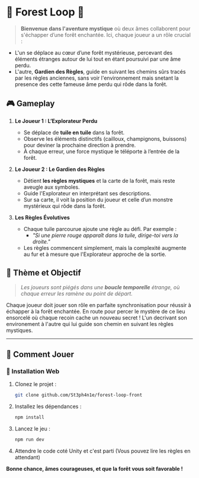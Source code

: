 # 🌲 Forest Loop 🌲

> **Bienvenue dans l'aventure mystique** où deux âmes collaborent pour s'échapper d’une forêt enchantée. Ici, chaque joueur a un rôle crucial :

- L'un se déplace au cœur d’une forêt mystérieuse, percevant des éléments étranges autour de lui tout en étant poursuivi par une âme perdu.
- L'autre, **Gardien des Règles**, guide en suivant les chemins sûrs tracés par les règles anciennes, sans voir l'environnement mais snetant la presence des cette fameuse âme perdu qui rôde dans la forêt.

## 🎮 Gameplay

1. **Le Joueur 1 : L’Explorateur Perdu**

   - Se déplace de **tuile en tuile** dans la forêt.
   - Observe les éléments distinctifs (cailloux, champignons, buissons) pour deviner la prochaine direction à prendre.
   - À chaque erreur, une force mystique le téléporte à l’entrée de la forêt.

2. **Le Joueur 2 : Le Gardien des Règles**

   - Détient **les règles mystiques** et la carte de la forêt, mais reste aveugle aux symboles.
   - Guide l'Explorateur en interprétant ses descriptions.
   - Sur sa carte, il voit la position du joueur et celle d’un monstre mystérieux qui rôde dans la forêt.

3. **Les Règles Évolutives**
   - Chaque tuile parcourue ajoute une règle au défi. Par exemple :
     - _"Si une pierre rouge apparaît dans la tuile, dirige-toi vers la droite."_
   - Les règles commencent simplement, mais la complexité augmente au fur et à mesure que l'Explorateur approche de la sortie.

## 📜 Thème et Objectif

> _Les joueurs sont piégés dans une **boucle temporelle** étrange, où chaque erreur les ramène au point de départ._

Chaque joueur doit jouer son rôle en parfaite synchronisation pour réussir à échapper à la forêt enchantée. En route pour percer le mystère de ce lieu ensorcelé où chaque recoin cache un nouveau secret !
L'un decrivant son environement à l'autre qui lui guide son chemin en suivant les règles mystiques.

---

## 🎲 Comment Jouer

### 🚀 Installation Web

1. Clonez le projet :

   ```bash
   git clone github.com/St3ph4n1e/forest-loop-front

   ```

2. Installez les dépendances :
   ```bash
   npm install
   ```
3. Lancez le jeu :

   ```bash
   npm run dev
   ```

4. Attendre le code coté Unity et c'est parti (Vous pouvez lire les règles en attendant)

**Bonne chance, âmes courageuses, et que la forêt vous soit favorable !**
